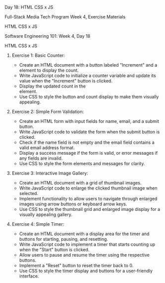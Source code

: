 Day 18:
HTML CSS x JS

Full-Stack Media Tech Program
Week 4, Exercise Materials

HTML CSS x JS

Software Engineering 101: Week 4, Day 18

HTML CSS x JS

1. Exercise 1: Basic Counter:

   - Create an HTML document with a button labeled "Increment" and a <div>
     element to display the count.
   - Write JavaScript code to initialize a counter variable and update its value
     when the "Increment" button is clicked.
   - Display the updated count in the <div> element.
   - Use CSS to style the button and count display to make them visually
     appealing.

2. Exercise 2: Simple Form Validation:
   - Create an HTML form with input fields for name, email, and a submit button.
   - Write JavaScript code to validate the form when the submit button is
     clicked.
   - Check if the name field is not empty and the email field contains a valid email
     address format.
   - Display a success message if the form is valid, or error messages if any fields
     are invalid.
   - Use CSS to style the form elements and messages for clarity.
3. Exercise 3: Interactive Image Gallery:

   - Create an HTML document with a grid of thumbnail images.
   - Write JavaScript code to enlarge the clicked thumbnail image when
     selected.
   - Implement functionality to allow users to navigate through enlarged images
     using arrow buttons or keyboard arrow keys.
   - Use CSS to style the thumbnail grid and enlarged image display for a visually
     appealing gallery.

4. Exercise 4: Simple Timer:
   - Create an HTML document with a display area for the timer and buttons for
     starting, pausing, and resetting.
   - Write JavaScript code to implement a timer that starts counting up when
     the "Start" button is clicked.
   - Allow users to pause and resume the timer using the respective buttons.
   - Implement a "Reset" button to reset the timer back to 0.
   - Use CSS to style the timer display and buttons for a user-friendly interface.
